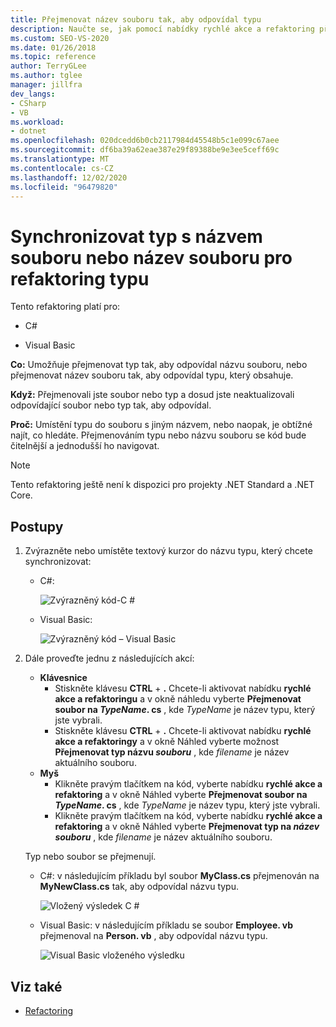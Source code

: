 ```yaml
---
title: Přejmenovat název souboru tak, aby odpovídal typu
description: Naučte se, jak pomocí nabídky rychlé akce a refaktoring přejmenovat typ tak, aby odpovídal názvu souboru, nebo přejmenujte název souboru tak, aby odpovídal typu, který obsahuje.
ms.custom: SEO-VS-2020
ms.date: 01/26/2018
ms.topic: reference
author: TerryGLee
ms.author: tglee
manager: jillfra
dev_langs:
- CSharp
- VB
ms.workload:
- dotnet
ms.openlocfilehash: 020dcedd6b0cb2117984d45548b5c1e099c67aee
ms.sourcegitcommit: df6ba39a62eae387e29f89388be9e3ee5ceff69c
ms.translationtype: MT
ms.contentlocale: cs-CZ
ms.lasthandoff: 12/02/2020
ms.locfileid: "96479820"
---
```

# <a name="sync-a-type-to-a-filename-or-a-filename-to-a-type-refactoring"></a>Synchronizovat typ s názvem souboru nebo název souboru pro refaktoring typu

Tento refaktoring platí pro:

- C#

- Visual Basic

**Co:** Umožňuje přejmenovat typ tak, aby odpovídal názvu souboru, nebo přejmenovat název souboru tak, aby odpovídal typu, který obsahuje.

**Když:** Přejmenovali jste soubor nebo typ a dosud jste neaktualizovali odpovídající soubor nebo typ tak, aby odpovídal.

**Proč:** Umístění typu do souboru s jiným názvem, nebo naopak, je obtížné najít, co hledáte. Přejmenováním typu nebo názvu souboru se kód bude čitelnější a jednodušší ho navigovat.

> [!NOTE]
> Tento refaktoring ještě není k dispozici pro projekty .NET Standard a .NET Core.

## <a name="how-to"></a>Postupy

1. Zvýrazněte nebo umístěte textový kurzor do názvu typu, který chcete synchronizovat:

   - C#:

       ![Zvýrazněný kód-C #](media/synctype-highlight-cs.png)

   - Visual Basic:

       ![Zvýrazněný kód – Visual Basic](media/synctype-highlight-vb.png)

2. Dále proveďte jednu z následujících akcí:

   - **Klávesnice**
      - Stiskněte klávesu **CTRL** + **.** Chcete-li aktivovat nabídku **rychlé akce a refaktoringu** a v okně náhledu vyberte **Přejmenovat soubor na *TypeName*. cs** , kde *TypeName* je název typu, který jste vybrali.
      - Stiskněte klávesu **CTRL** + **.** Chcete-li aktivovat nabídku **rychlé akce a refaktoringy** a v okně Náhled vyberte možnost **Přejmenovat typ názvu _souboru_** , kde *filename* je název aktuálního souboru.
   - **Myš**
      - Klikněte pravým tlačítkem na kód, vyberte nabídku **rychlé akce a refaktoring** a v okně Náhled vyberte **Přejmenovat soubor na *TypeName*. cs** , kde *TypeName* je název typu, který jste vybrali.
      - Klikněte pravým tlačítkem na kód, vyberte nabídku **rychlé akce a refaktoring** a v okně Náhled vyberte **Přejmenovat typ na _název souboru_** , kde *filename* je název aktuálního souboru.

   Typ nebo soubor se přejmenují.

   - C#: v následujícím příkladu byl soubor **MyClass.cs** přejmenován na **MyNewClass.cs** tak, aby odpovídal názvu typu.

       ![Vložený výsledek C #](media/synctype-result-cs.png)

   - Visual Basic: v následujícím příkladu se soubor **Employee. vb** přejmenoval na **Person. vb** , aby odpovídal názvu typu.

       ![Visual Basic vloženého výsledku](media/synctype-result-vb.png)

## <a name="see-also"></a>Viz také

- [Refactoring](../refactoring-in-visual-studio.md)

